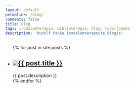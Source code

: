 ```yaml
---
layout: default
permalink: /blog/
comments: false
title: Blog
tags: irodalomterápia, biblioterápia, blog, rudolfpanka
description: "Rudolf Panka irodalomterapeuta blogja"
---
```


<ul class="blogpost-ul">
  {% for post in site.posts %}
    <li class="blogpost-li">
      <h2 class="post-title"><img class="blogpost-img" src="{{ post.image }}"><a href="{{ post.url }}">{{ post.title }}</a></h2>
      {{ post.description }}
    </li>
  {% endfor %}
</ul>